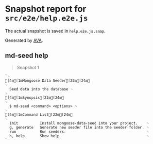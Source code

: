 # Snapshot report for `src/e2e/help.e2e.js`

The actual snapshot is saved in `help.e2e.js.snap`.

Generated by [AVA](https://ava.li).

## md-seed help

> Snapshot 1

    `␊
    [4m[1mMongoose Data Seeder[22m[24m␊
    ␊
      Seed data into the database ␊
    ␊
    [4m[1mSynopsis[22m[24m␊
    ␊
      $ md-seed <command> <options> ␊
    ␊
    [4m[1mCommand List[22m[24m␊
    ␊
      init          Install mongoose-data-seed into your project.    ␊
      g, generate   Generate new seeder file into the seeder folder. ␊
      run           Run seeders.                                     ␊
      h, help       Show help                                        ␊
    `
